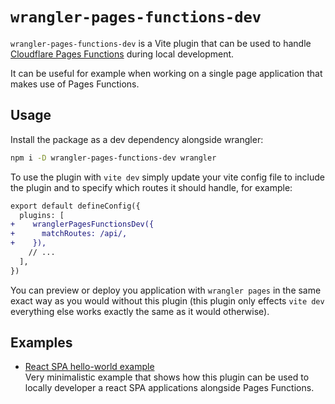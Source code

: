 # `wrangler-pages-functions-dev`

`wrangler-pages-functions-dev` is a Vite plugin that can be used to handle [Cloudflare Pages Functions](https://developers.cloudflare.com/pages/functions/) during local development.

It can be useful for example when working on a single page application that makes use of Pages Functions.

## Usage

Install the package as a dev dependency alongside wrangler:
```sh
npm i -D wrangler-pages-functions-dev wrangler
```

To use the plugin with `vite dev` simply update your vite config file to include the plugin and to specify which routes it should handle, for example:

```diff
export default defineConfig({
  plugins: [
+    wranglerPagesFunctionsDev({
+      matchRoutes: /api/,
+    }),
    // ...
  ],
})
```

You can preview or deploy you application with `wrangler pages` in the same exact way as you would without this plugin (this plugin only effects `vite dev` everything else works exactly the same as it would otherwise).

## Examples

- [React SPA hello-world example](https://github.com/dario-piotrowicz/wrangler-pages-functions-dev-react-spa-hello-world-example)\
Very minimalistic example that shows how this plugin can be used to locally developer a react SPA applications alongside Pages Functions.
